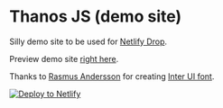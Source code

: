 # Thanos JS (demo site)

Silly demo site to be used for [Netlify Drop](https://app.netlify.com/drop).

Preview demo site [right here](https://www.thanosjs.org).

Thanks to [Rasmus Andersson](https://twitter.com/rsms) for creating [Inter UI font](https://rsms.me/inter/).


[![Deploy to Netlify](https://www.netlify.com/img/deploy/button.svg)](https://app.netlify.com/start/deploy?repository=https://github.com/sashrika/first-app)



